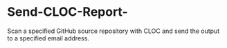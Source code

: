 # Send-CLOC-Report-
Scan a specified GitHub source repository with CLOC and send the output to a specified email address.
